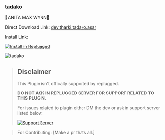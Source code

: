 ### tadako

🤭ANITA MAX WYNN💞

Direct Download Link: [dev.tharki.tadako.asar](https://github.com/TharkiDev/tadako/releases/latest/download/dev.tharki.tadako.asar)

Install Link:

[![Install in Replugged](https://img.shields.io/badge/-Install%20in%20Replugged-blue?style=for-the-badge&logo=none)](https://replugged.dev/install?identifier=TharkiDev/tadako&source=github)

![tadako](https://cdn.discordapp.com/attachments/1000955966520557689/1194774485254021171/image.png)


> ## Disclaimer
>
> This Plugin isn't offically supported by replugged.
>
>**DO NOT ASK IN REPLUGGED SERVER FOR SUPPORT RELATED TO THIS PLUGIN.**
>
> For issues related to plugin either DM the dev or ask in support server listed below.
>
>
> [![Support Server](https://discordapp.com/api/guilds/919649417005506600/widget.png?style=banner3)](https://discord.gg/SgKSKyh9gY)




> For Contributing: [Make a pr thats all.]
